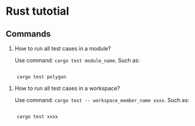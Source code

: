 # Rust tutotial

## Commands

1. How to run all test cases in a module?
   
    Use command: `cargo test module_name`.
    Such as: 

```

    cargo test polygon

```

1. How to run all test cases in a workspace?
   
    Use command: `cargo test -- workspace_member_name xxxx`.
    Such as:

```

    cargo test xxxx

```